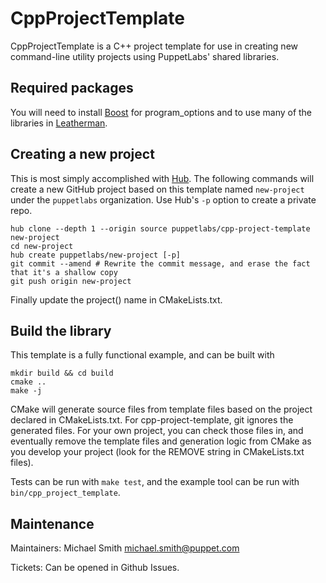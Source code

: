 # CppProjectTemplate

CppProjectTemplate is a C++ project template for use in creating new command-line utility projects using PuppetLabs' shared libraries.

## Required packages

You will need to install [Boost](http://boost.org) for program_options and to use many of the libraries in [Leatherman](https://github.com/puppetlabs/leatherman).

## Creating a new project

This is most simply accomplished with [Hub](https://hub.github.com/). The following commands will create a new GitHub project based on this template named `new-project` under the `puppetlabs` organization. Use Hub's `-p` option to create a private repo.

```
hub clone --depth 1 --origin source puppetlabs/cpp-project-template new-project
cd new-project
hub create puppetlabs/new-project [-p]
git commit --amend # Rewrite the commit message, and erase the fact that it's a shallow copy
git push origin new-project
```

Finally update the project() name in CMakeLists.txt.

## Build the library

This template is a fully functional example, and can be built with

```
mkdir build && cd build
cmake ..
make -j
```

CMake will generate source files from template files based on the project declared in CMakeLists.txt. For cpp-project-template, git ignores the generated files. For your own project, you can check those files in, and eventually remove the template files and generation logic from CMake as you develop your project (look for the REMOVE string in CMakeLists.txt files).

Tests can be run with `make test`, and the example tool can be run with `bin/cpp_project_template`.

## Maintenance

Maintainers: Michael Smith <michael.smith@puppet.com>

Tickets: Can be opened in Github Issues.
